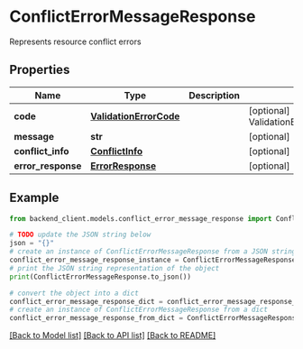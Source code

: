 # ConflictErrorMessageResponse

Represents resource conflict errors

## Properties

Name | Type | Description | Notes
------------ | ------------- | ------------- | -------------
**code** | [**ValidationErrorCode**](ValidationErrorCode.md) |  | [optional] [default to ValidationErrorCode.NO_ERROR]
**message** | **str** |  | [optional] 
**conflict_info** | [**ConflictInfo**](ConflictInfo.md) |  | [optional] 
**error_response** | [**ErrorResponse**](ErrorResponse.md) |  | [optional] 

## Example

```python
from backend_client.models.conflict_error_message_response import ConflictErrorMessageResponse

# TODO update the JSON string below
json = "{}"
# create an instance of ConflictErrorMessageResponse from a JSON string
conflict_error_message_response_instance = ConflictErrorMessageResponse.from_json(json)
# print the JSON string representation of the object
print(ConflictErrorMessageResponse.to_json())

# convert the object into a dict
conflict_error_message_response_dict = conflict_error_message_response_instance.to_dict()
# create an instance of ConflictErrorMessageResponse from a dict
conflict_error_message_response_from_dict = ConflictErrorMessageResponse.from_dict(conflict_error_message_response_dict)
```
[[Back to Model list]](../README.md#documentation-for-models) [[Back to API list]](../README.md#documentation-for-api-endpoints) [[Back to README]](../README.md)


